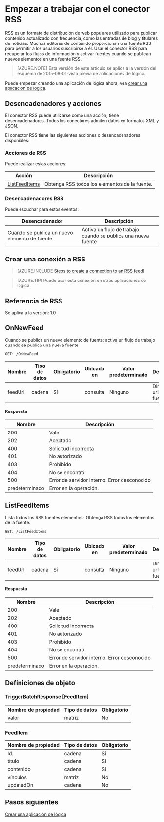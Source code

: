 <properties
pageTitle="RSS | Microsoft Azure"
description="Crear aplicaciones de lógica con el servicio de aplicación de Azure. Conector RSS permite a los usuarios publicar y recuperar elementos de la fuente. También permite a los usuarios activar las operaciones cuando se publica un nuevo elemento a la fuente."
services="logic-apps"   
documentationCenter=".net,nodejs,java"  
authors="msftman"   
manager="erikre"    
editor=""
tags="connectors" />

<tags
ms.service="logic-apps"
ms.devlang="multiple"
ms.topic="article"
ms.tgt_pltfrm="na"
ms.workload="integration"
ms.date="08/18/2016"
ms.author="deonhe"/>

# <a name="get-started-with-the-rss-connector"></a>Empezar a trabajar con el conector RSS
RSS es un formato de distribución de web populares utilizado para publicar contenido actualizado con frecuencia, como las entradas de blog y titulares de noticias.  Muchos editores de contenido proporcionan una fuente RSS para permitir a los usuarios suscribirse a él.  Usar el conector RSS para recuperar los flujos de información y activar fuentes cuando se publican nuevos elementos en una fuente RSS.

>[AZURE.NOTE] Esta versión de este artículo se aplica a la versión del esquema de 2015-08-01-vista previa de aplicaciones de lógica. 

Puede empezar creando una aplicación de lógica ahora, vea [crear una aplicación de lógica](../app-service-logic/app-service-logic-create-a-logic-app.md).

## <a name="triggers-and-actions"></a>Desencadenadores y acciones

El conector RSS puede utilizarse como una acción; tiene desencadenadores. Todos los conectores admiten datos en formatos XML y JSON. 

 El conector RSS tiene las siguientes acciones o desencadenadores disponibles:

### <a name="rss-actions"></a>Acciones de RSS
Puede realizar estas acciones:

|Acción|Descripción|
|--- | ---|
|[ListFeedItems](connectors-create-api-rss.md#listfeeditems)|Obtenga RSS todos los elementos de la fuente.|
### <a name="rss-triggers"></a>Desencadenadores RSS
Puede escuchar para estos eventos:

|Desencadenador | Descripción|
|--- | ---|
|Cuando se publica un nuevo elemento de fuente|Activa un flujo de trabajo cuando se publica una nueva fuente|


## <a name="create-a-connection-to-rss"></a>Crear una conexión a RSS

>[AZURE.INCLUDE [Steps to create a connection to an RSS feed](../../includes/connectors-create-api-rss.md)]

>[AZURE.TIP] Puede usar esta conexión en otras aplicaciones de lógica.

## <a name="reference-for-rss"></a>Referencia de RSS
Se aplica a la versión: 1.0

## <a name="onnewfeed"></a>OnNewFeed
Cuando se publica un nuevo elemento de fuente: activa un flujo de trabajo cuando se publica una nueva fuente 

```GET: /OnNewFeed``` 

| Nombre| Tipo de datos|Obligatorio|Ubicado en|Valor predeterminado|Descripción|
| ---|---|---|---|---|---|
|feedUrl|cadena|Sí|consulta|Ninguno|Dirección url de fuente|

#### <a name="response"></a>Respuesta

|Nombre|Descripción|
|---|---|
|200|Vale|
|202|Aceptado|
|400|Solicitud incorrecta|
|401|No autorizado|
|403|Prohibido|
|404|No se encontró|
|500|Error de servidor interno. Error desconocido|
|predeterminado|Error en la operación.|


## <a name="listfeeditems"></a>ListFeedItems
Lista todos los RSS fuentes elementos.: Obtenga RSS todos los elementos de la fuente. 

```GET: /ListFeedItems``` 

| Nombre| Tipo de datos|Obligatorio|Ubicado en|Valor predeterminado|Descripción|
| ---|---|---|---|---|---|
|feedUrl|cadena|Sí|consulta|Ninguno|Dirección url de fuente|

#### <a name="response"></a>Respuesta

|Nombre|Descripción|
|---|---|
|200|Vale|
|202|Aceptado|
|400|Solicitud incorrecta|
|401|No autorizado|
|403|Prohibido|
|404|No se encontró|
|500|Error de servidor interno. Error desconocido|
|predeterminado|Error en la operación.|


## <a name="object-definitions"></a>Definiciones de objeto 

### <a name="triggerbatchresponsefeeditem"></a>TriggerBatchResponse [FeedItem]


| Nombre de propiedad | Tipo de datos | Obligatorio |
|---|---|---|
|valor|matriz|No |



### <a name="feeditem"></a>FeedItem


| Nombre de propiedad | Tipo de datos | Obligatorio |
|---|---|---|
|Id.|cadena|Sí |
|título|cadena|Sí |
|contenido|cadena|Sí |
|vínculos|matriz|No |
|updatedOn|cadena|No |


## <a name="next-steps"></a>Pasos siguientes
[Crear una aplicación de lógica](../app-service-logic/app-service-logic-create-a-logic-app.md)
